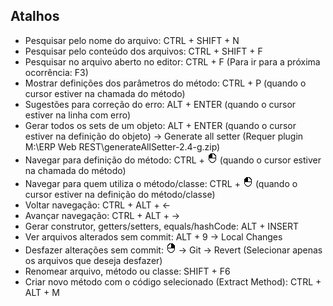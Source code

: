## Atalhos
- Pesquisar pelo nome do arquivo: CTRL + SHIFT + N
- Pesquisar pelo conteúdo dos arquivos: CTRL + SHIFT + F
- Pesquisar no arquivo aberto no editor: CTRL + F (Para ir para a próxima ocorrência: F3)
- Mostrar definições dos parâmetros do método: CTRL + P (quando o cursor estiver na chamada do método)
- Sugestões para correção do erro: ALT + ENTER (quando o cursor estiver na linha com erro)
- Gerar todos os sets de um objeto: ALT + ENTER (quando o cursor estiver na definição do objeto) -> Generate all setter (Requer plugin M:\ERP Web REST\generateAllSetter-2.4-g.zip)
- Navegar para definição do método: CTRL + ![CLICK](img/left-click.png) (quando o cursor estiver na chamada do método)
- Navegar para quem utiliza o método/classe: CTRL + ![CLICK](img/left-click.png) (quando o cursor estiver na definição do método/classe)
- Voltar navegação: CTRL + ALT + ←
- Avançar navegação: CTRL + ALT + →
- Gerar construtor, getters/setters, equals/hashCode: ALT + INSERT
- Ver arquivos alterados sem commit: ALT + 9 -> Local Changes
- Desfazer alterações sem commit: ![RCLICK](img/right-click.png) -> Git -> Revert (Selecionar apenas os arquivos que deseja desfazer)
- Renomear arquivo, método ou classe: SHIFT + F6
- Criar novo método com o código selecionado (Extract Method): CTRL + ALT + M
